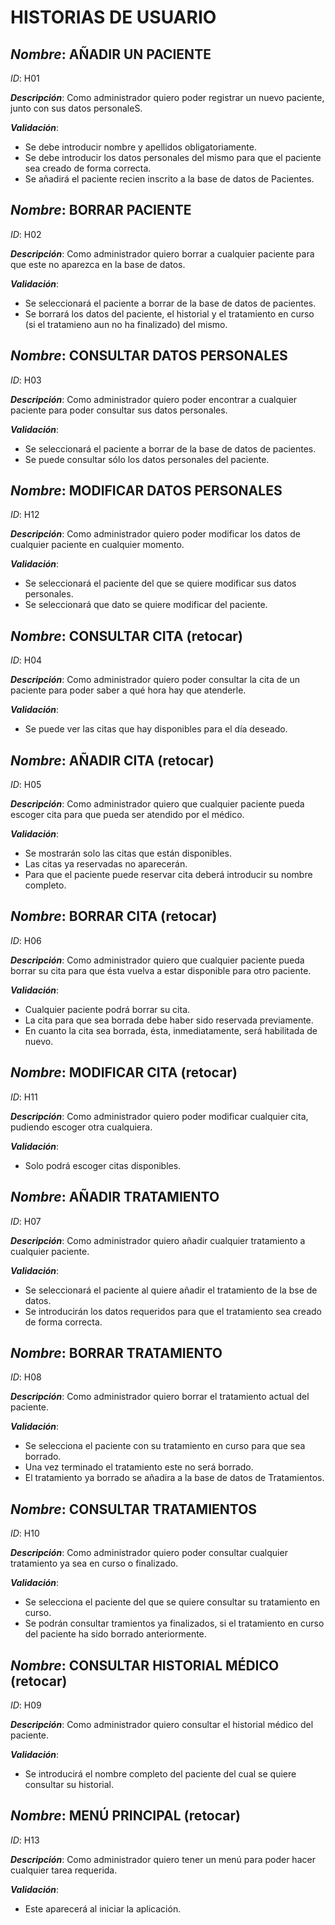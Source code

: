 # **HISTORIAS DE USUARIO**

## *Nombre*: **AÑADIR UN PACIENTE** 
*ID*: H01 

__*Descripción*__: Como administrador quiero poder registrar un nuevo paciente, junto con sus datos personaleS.

 __*Validación*__:
* Se debe introducir nombre y apellidos obligatoriamente.
* Se debe introducir los datos personales del mismo para que el paciente sea creado de forma correcta.
* Se añadirá el paciente recien inscrito a la base de datos de Pacientes.
 

      
## *Nombre*: **BORRAR PACIENTE**
*ID*: H02 

__*Descripción*__: Como administrador quiero borrar a cualquier paciente para que este no aparezca en la base de datos.

 __*Validación*__:
* Se seleccionará el paciente a borrar de la base de datos de pacientes.
* Se borrará los datos del paciente, el historial y el tratamiento en curso (si el tratamieno aun no ha finalizado) del mismo.


      
## *Nombre*: **CONSULTAR DATOS PERSONALES**
*ID*: H03 

__*Descripción*__: Como administrador quiero poder encontrar a cualquier paciente para poder consultar sus datos personales.

 __*Validación*__:
* Se seleccionará el paciente a borrar de la base de datos de pacientes.
* Se puede consultar sólo los datos personales del paciente.



## *Nombre*: **MODIFICAR DATOS PERSONALES**
*ID*: H12

__*Descripción*__: Como administrador quiero poder modificar los datos de cualquier paciente en cualquier momento. 

 __*Validación*__:
* Se seleccionará el paciente del que se quiere modificar sus datos personales.
* Se seleccionará que dato se quiere modificar del paciente.



       
## *Nombre*: **CONSULTAR CITA**  (retocar)
*ID*: H04

__*Descripción*__: Como administrador quiero poder consultar la cita de un paciente para poder saber a qué hora hay que atenderle. 

 __*Validación*__:
* Se puede ver las citas que hay disponibles para el día deseado.
 

      
## *Nombre*: **AÑADIR CITA**  (retocar)
*ID*: H05 

__*Descripción*__: Como administrador quiero que cualquier paciente pueda escoger cita para que pueda ser atendido por el médico. 

 __*Validación*__:
* Se mostrarán solo las citas que están disponibles.
* Las citas ya reservadas no aparecerán.
* Para que el paciente puede reservar cita deberá introducir su nombre completo.

 
      
## *Nombre*: **BORRAR CITA**   (retocar)
*ID*: H06 

__*Descripción*__: Como administrador quiero que cualquier paciente pueda borrar su cita para que ésta vuelva a estar disponible para otro paciente. 

 __*Validación*__:
* Cualquier paciente podrá borrar su cita. 
* La cita para que sea borrada debe haber sido reservada previamente.
* En cuanto la cita sea borrada, ésta, inmediatamente, será habilitada de nuevo.



## *Nombre*: **MODIFICAR CITA** (retocar)

*ID*: H11

__*Descripción*__: Como administrador quiero poder modificar cualquier cita, pudiendo escoger otra cualquiera. 

 __*Validación*__:
* Solo podrá escoger citas disponibles.



## *Nombre*: **AÑADIR TRATAMIENTO**
*ID*: H07

__*Descripción*__: Como administrador quiero añadir cualquier tratamiento a cualquier paciente.

 __*Validación*__:
* Se seleccionará el paciente al quiere añadir el tratamiento de la bse de datos.
* Se introducirán los datos requeridos para que el tratamiento sea creado de forma correcta.




## *Nombre*: **BORRAR TRATAMIENTO**
*ID*: H08

__*Descripción*__: Como administrador quiero borrar el tratamiento actual del paciente. 

 __*Validación*__:
* Se selecciona el paciente con su tratamiento en curso para que sea borrado.
* Una vez terminado el tratamiento este no será borrado.
* El tratamiento ya borrado se añadira a la base de datos de Tratamientos.



## *Nombre*: **CONSULTAR TRATAMIENTOS**
*ID*: H10

__*Descripción*__: Como administrador quiero poder consultar cualquier tratamiento ya sea en curso o finalizado. 

 __*Validación*__:
* Se selecciona el paciente del que se quiere consultar su tratamiento en curso.
* Se podrán consultar tramientos ya finalizados, si el tratamiento en curso del paciente ha sido borrado anteriormente.



## *Nombre*: **CONSULTAR HISTORIAL MÉDICO** (retocar)
*ID*: H09

__*Descripción*__: Como administrador quiero consultar el historial médico del paciente. 

 __*Validación*__: 
* Se introducirá el nombre completo del paciente del cual se quiere consultar su historial.

 


## *Nombre*: **MENÚ PRINCIPAL**  (retocar)
*ID*: H13

__*Descripción*__: Como administrador quiero tener un menú para poder hacer cualquier tarea requerida.

__*Validación*__:
* Este aparecerá al iniciar la aplicación.

